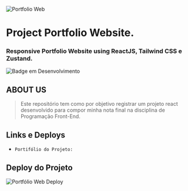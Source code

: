 ![Portfolio Web](https://user-images.githubusercontent.com/100232025/202561383-5a56894e-53bb-4278-9b14-fa4d69ab410b.gif)
# Project Portfolio Website.
### Responsive Portfolio Website using ReactJS, Tailwind CSS e Zustand.
![Badge em Desenvolvimento](http://img.shields.io/static/v1?label=STATUS&message=EM%20DESENVOLVIMENTO&color=4a309d&style=for-the-badge)

## ABOUT US
> Este repositório tem como por objetivo registrar um projeto react desenvolvido para compor minha nota final na disciplina de Programação Front-End.
  
## Links e Deploys
- `Portifólio do Projeto:` 

## Deploy do Projeto
![Portfólio Web Deploy](https://user-images.githubusercontent.com/100232025/202772774-799a96b3-d76c-4c1e-9f75-15666f4dcb8f.gif)
